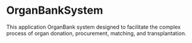# OrganBankSystem
This application OrganBank system designed to facilitate the complex process of organ donation, procurement, matching, and transplantation. 
